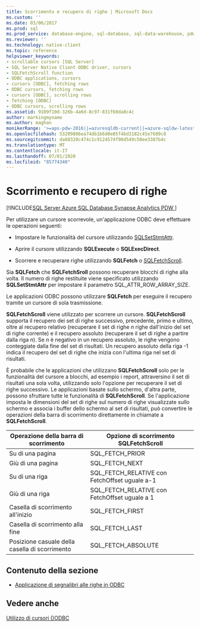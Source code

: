 ```yaml
---
title: Scorrimento e recupero di righe | Microsoft Docs
ms.custom: ''
ms.date: 03/06/2017
ms.prod: sql
ms.prod_service: database-engine, sql-database, sql-data-warehouse, pdw
ms.reviewer: ''
ms.technology: native-client
ms.topic: reference
helpviewer_keywords:
- scrollable cursors [SQL Server]
- SQL Server Native Client ODBC driver, cursors
- SQLFetchScroll function
- ODBC applications, cursors
- cursors [ODBC], fetching rows
- ODBC cursors, fetching rows
- cursors [ODBC], scrolling rows
- fetching [ODBC]
- ODBC cursors, scrolling rows
ms.assetid: 9109f10d-326b-4a6d-8c97-831f60da8c4c
author: markingmyname
ms.author: maghan
monikerRange: '>=aps-pdw-2016||=azuresqldb-current||=azure-sqldw-latest||>=sql-server-2016||=sqlallproducts-allversions||>=sql-server-linux-2017||=azuresqldb-mi-current'
ms.openlocfilehash: 53209806ea74db1b6d0e85f4bd3182c45e7689c8
ms.sourcegitcommit: da88320c474c1c9124574f90d549c50ee3387b4c
ms.translationtype: MT
ms.contentlocale: it-IT
ms.lasthandoff: 07/01/2020
ms.locfileid: "85774340"
---
```

# <a name="scrolling-and-fetching-rows"></a>Scorrimento e recupero di righe
[!INCLUDE[SQL Server Azure SQL Database Synapse Analytics PDW ](../../includes/applies-to-version/sql-asdb-asdbmi-asdw-pdw.md)]

  Per utilizzare un cursore scorrevole, un'applicazione ODBC deve effettuare le operazioni seguenti:  
  
-   Impostare le funzionalità del cursore utilizzando [SQLSetStmtAttr](../../relational-databases/native-client-odbc-api/sqlsetstmtattr.md).  
  
-   Aprire il cursore utilizzando **SQLExecute** o **SQLExecDirect**.  
  
-   Scorrere e recuperare righe utilizzando **SQLFetch** o [SQLFetchScroll](../../relational-databases/native-client-odbc-api/sqlfetchscroll.md).  
  
 Sia **SQLFetch** che **SQLFetchSroll** possono recuperare blocchi di righe alla volta. Il numero di righe restituite viene specificato utilizzando **SQLSetStmtAttr** per impostare il parametro SQL_ATTR_ROW_ARRAY_SIZE.  
  
 Le applicazioni ODBC possono utilizzare **SQLFetch** per eseguire il recupero tramite un cursore di sola trasmissione.  
  
 **SQLFetchScroll** viene utilizzato per scorrere un cursore. **SQLFetchScroll** supporta il recupero dei set di righe successivo, precedente, primo e ultimo, oltre al recupero relativo (recuperare il set di righe *n* righe dall'inizio del set di righe corrente) e il recupero assoluto (recuperare il set di righe a partire dalla riga *n*). Se *n* è negativo in un recupero assoluto, le righe vengono conteggiate dalla fine del set di risultati. Un recupero assoluto della riga -1 indica il recupero del set di righe che inizia con l'ultima riga nel set di risultati.  
  
 È probabile che le applicazioni che utilizzano **SQLFetchScroll** solo per le funzionalità del cursore a blocchi, ad esempio i report, attraversino il set di risultati una sola volta, utilizzando solo l'opzione per recuperare il set di righe successivo. Le applicazioni basate sullo schermo, d'altra parte, possono sfruttare tutte le funzionalità di **SQLFetchScroll**. Se l'applicazione imposta le dimensioni del set di righe sul numero di righe visualizzate sullo schermo e associa i buffer dello schermo al set di risultati, può convertire le operazioni della barra di scorrimento direttamente in chiamate a **SQLFetchScroll**.  
  
|Operazione della barra di scorrimento|Opzione di scorrimento SQLFetchScroll|  
|--------------------------|-------------------------------------|  
|Su di una pagina|SQL_FETCH_PRIOR|  
|Giù di una pagina|SQL_FETCH_NEXT|  
|Su di una riga|SQL_FETCH_RELATIVE con FetchOffset uguale a-1|  
|Giù di una riga|SQL_FETCH_RELATIVE con FetchOffset uguale a 1|  
|Casella di scorrimento all'inizio|SQL_FETCH_FIRST|  
|Casella di scorrimento alla fine|SQL_FETCH_LAST|  
|Posizione casuale della casella di scorrimento|SQL_FETCH_ABSOLUTE|  
  
## <a name="in-this-section"></a>Contenuto della sezione  
  
-   [Applicazione di segnalibri alle righe in ODBC](../../relational-databases/native-client-odbc-cursors/scrolling-and-fetching-rows-bookmarking-rows-in-odbc.md)  
  
## <a name="see-also"></a>Vedere anche  
 [Utilizzo di cursori &#40;&#41;ODBC](../../relational-databases/native-client-odbc-cursors/using-cursors-odbc.md)  
  
  
